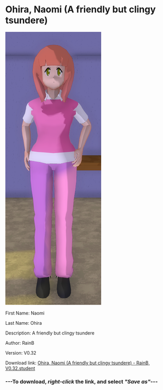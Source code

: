# Ohira, Naomi (A friendly but clingy tsundere)

<img src = "https://raw.githubusercontent.com/Arbiter1223/Daigaku-Gurashi-Custom-Students/master/Students/Files/Ohira%2C%20Naomi%20(A%20friendly%20but%20clingy%20tsundere).png">

First Name: Naomi

Last Name: Ohira

Description: A friendly but clingy tsundere

Author: RainB

Version: V0.32

Download link: <a href="https://raw.githubusercontent.com/Arbiter1223/Daigaku-Gurashi-Custom-Students/master/Students/Files/Ohira%2C%20Naomi%20(A%20friendly%20but%20clingy%20tsundere)%20-%20RainB%2C%20V0.32.student">Ohira, Naomi (A friendly but clingy tsundere) - RainB, V0.32.student</a>

### ---**To download, _right-click_ the link, and select _"Save as"_**---
